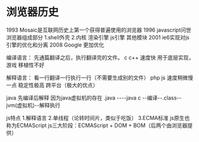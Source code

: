 # 浏览器历史

1993 Mosaic是互联网历史上第一个获得普遍使用的浏览器
1996 javascript问世
浏览器组成部分
    1.shell外壳
    2.内核
      渲染引擎
      js引擎
      其他模块
2001 ie6实现对js引擎的优化和分离
2008 Google 更加优化

编译语言： 先通篇翻译之后，执行翻译完的文件。
     c c++   速度快 用于底层实现，游戏     移植性不好 

解释语言： 看一行翻译一行执行一行（不需要生成别的文件）
     php js   速度稍微慢一点 稳定性极高    跨平台（极大的优点）

java 先编译后解释 因为java虚拟机的存在
    .java ----java c --编译--.class--jvm(虚拟机)--解释执行

js特点
    1.解释语言
    2.单线程（论转时间片，类似于吃饭）
    3.ECMA标准 js原生也称为ECMAScript
        js三大阶段：ECMAScript + DOM + BOM（后两个由浏览器提供）